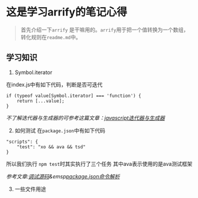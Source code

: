 # 这是学习arrify的笔记心得

> 首先介绍一下`arrify` 是干嘛用的。`arrify`用于把一个值转换为一个数组，转化规则在`readme.md`中。

## 学习知识

1. Symbol.iterator

在index.js中有如下代码，判断是否可迭代

```
if (typeof value[Symbol.iterator] === 'function') {
	return [...value];
}
```

*不了解迭代器与生成器的可参考这篇文章：[javascript迭代器与生成器](https://blog.csdn.net/m0_62336865/article/details/125585842)*


2. 如何测试
在`package.json`中有如下代码
```
"scripts": {
	"test": "xo && ava && tsd"
}
```
所以我们执行 `npm test`时其实执行了三个任务
其中ava表示使用的是ava测试框架


*参考文章:[调试源码](https://jishuin.proginn.com/p/763bfbd6e43c)&emsp[package.json命令解析](package.json文件scripts命令解析)*

3. 一些文件用途
